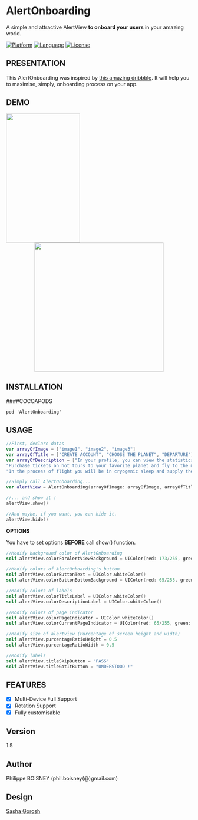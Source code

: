 # AlertOnboarding
A simple and attractive AlertView **to onboard your users** in your amazing world.

[![Platform](http://img.shields.io/badge/platform-ios-blue.svg?style=flat
)](https://developer.apple.com/iphone/index.action)
[![Language](http://img.shields.io/badge/language-swift-brightgreen.svg?style=flat
)](https://developer.apple.com/swift)
[![License](http://img.shields.io/badge/license-MIT-lightgrey.svg?style=flat
)](http://mit-license.org)

## PRESENTATION
This AlertOnboarding was inspired by [this amazing dribbble](https://dribbble.com/shots/2422143-Space-onboarding). It will help you to maximise, simply, onboarding process on your app.

## DEMO
<p align="center">
 <img src ="https://raw.githubusercontent.com/PhilippeBoisney/AlertOnboarding/master/demo.gif", width=200, height=350, align="left"/>
 <img src ="https://raw.githubusercontent.com/PhilippeBoisney/AlertOnboarding/master/screenshot.png", height=350/>
</p>

## INSTALLATION
####COCOAPODS
```
pod 'AlertOnboarding'
```


## USAGE
```swift
//First, declare datas
var arrayOfImage = ["image1", "image2", "image3"]
var arrayOfTitle = ["CREATE ACCOUNT", "CHOOSE THE PLANET", "DEPARTURE"]
var arrayOfDescription = ["In your profile, you can view the statistics of its operations and the recommandations of friends",
"Purchase tickets on hot tours to your favorite planet and fly to the most comfortable intergalactic spaceships of best companies",
"In the process of flight you will be in cryogenic sleep and supply the body with all the necessary things for life"]

//Simply call AlertOnboarding...
var alertView = AlertOnboarding(arrayOfImage: arrayOfImage, arrayOfTitle: arrayOfTitle, arrayOfDescription: arrayOfDescription)

//... and show it !
alertView.show()

//And maybe, if you want, you can hide it.
alertView.hide()

```
**OPTIONS**

You have to set options **BEFORE** call show() function.

```swift
//Modify background color of AlertOnboarding
self.alertView.colorForAlertViewBackground = UIColor(red: 173/255, green: 206/255, blue: 183/255, alpha: 1.0)

//Modify colors of AlertOnboarding's button
self.alertView.colorButtonText = UIColor.whiteColor()
self.alertView.colorButtonBottomBackground = UIColor(red: 65/255, green: 165/255, blue: 115/255, alpha: 1.0)

//Modify colors of labels
self.alertView.colorTitleLabel = UIColor.whiteColor()
self.alertView.colorDescriptionLabel = UIColor.whiteColor()

//Modify colors of page indicator
self.alertView.colorPageIndicator = UIColor.whiteColor()
self.alertView.colorCurrentPageIndicator = UIColor(red: 65/255, green: 165/255, blue: 115/255, alpha: 1.0) 

//Modify size of alertview (Purcentage of screen height and width)
self.alertView.purcentageRatioHeight = 0.5
self.alertView.purcentageRatioWidth = 0.5

//Modify labels
self.alertView.titleSkipButton = "PASS"
self.alertView.titleGotItButton = "UNDERSTOOD !"

```

## FEATURES
- [x] Multi-Device Full Support
- [x] Rotation Support
- [x] Fully customisable

## Version
1.5

## Author
Philippe BOISNEY (phil.boisney(@)gmail.com)

## Design
[Sasha Gorosh](https://dribbble.com/SashaGorosh)

